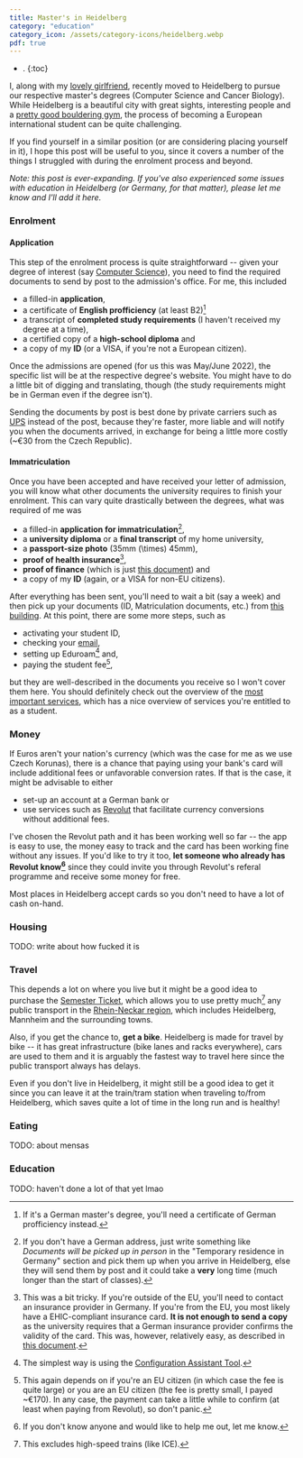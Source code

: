 ```yaml
---
title: Master's in Heidelberg
category: "education"
category_icon: /assets/category-icons/heidelberg.webp
pdf: true
---
```


- .
{:toc}

I, along with my <a class='secret' href='/assets/kacka.webp'>lovely girlfriend</a>, recently moved to Heidelberg to pursue our respective master's degrees (Computer Science and Cancer Biology).
While Heidelberg is a beautiful city with great sights, interesting people and a [pretty good bouldering gym](https://www.boulderhaus.net/), the process of becoming a European international student can be quite challenging.

If you find yourself in a similar position (or are considering placing yourself in it), I hope this post will be useful to you, since it covers a number of the things I struggled with during the enrolment process and beyond.

_Note: this post is ever-expanding. If you've also experienced some issues with education in Heidelberg (or Germany, for that matter), please let me know and I'll add it here._

### Enrolment

#### Application

This step of the enrolment process is quite straightforward -- given your degree of interest (say [Computer Science](https://www.uni-heidelberg.de/en/study/all-subjects/applied-computer-science/data-and-computer-science-master)), you need to find the required documents to send by post to the admission's office.
For me, this included
- a filled-in **application**,
- a certificate of **English profficiency** (at least B2)[^german]
- a transcript of **completed study requirements** (I haven't received my degree at a time),
- a certified copy of a **high-school diploma** and
- a copy of my **ID** (or a VISA, if you're not a European citizen).

[^german]: If it's a German master's degree, you'll need a certificate of German profficiency instead.

Once the admissions are opened (for us this was May/June 2022), the specific list will be at the respective degree's website.
You might have to do a little bit of digging and translating, though (the study requirements might be in German even if the degree isn't).

Sending the documents by post is best done by private carriers such as [UPS](https://www.ups.com/us/en/global.page) instead of the post, because they're faster, more liable and will notify you when the documents arrived, in exchange for being a little more costly (~€30 from the Czech Republic).

#### Immatriculation

Once you have been accepted and have received your letter of admission, you will know what other documents the university requires to finish your enrolment.
This can vary quite drastically between the degrees, what was required of me was
- a filled-in **application for immatriculation**[^address],
- a **university diploma** or a **final transcript** of my home university,
- a **passport-size photo** (35mm \(\times\) 45mm),
- **proof of health insurance**[^insurance],
- **proof of finance** (which is just [this document](/assets/masters-in-heidelberg/proof-of-finance.pdf)) and
- a copy of my **ID** (again, or a VISA for non-EU citizens).

[^address]: If you don't have a German address, just write something like _Documents will be picked up in person_ in the "Temporary residence in Germany" section and pick them up when you arrive in Heidelberg, else they will send them by post and it could take a **very** long time (much longer than the start of classes).

[^insurance]: This was a bit tricky. If you're outside of the EU, you'll need to contact an insurance provider in Germany. If you're from the EU, you most likely have a EHIC-compliant insurance card. **It is not enough to send a copy** as the university requires that a German insurance provider confirms the validity of the card. This was, however, relatively easy, as described in [this document](/assets/masters-in-heidelberg/insurance.pdf).

After everything has been sent, you'll need to wait a bit (say a week) and then pick up your documents (ID, Matriculation documents, etc.) from [this building](https://goo.gl/maps/LtnHGVDei4EtHR719).
At this point, there are some more steps, such as
- activating your student ID,
- checking your [email](https://sogo02.urz.uni-heidelberg.de/SOGo/),
- setting up Eduroam[^eduroam] and,
- paying the student fee[^fee],

[^eduroam]: The simplest way is using the [Configuration Assistant Tool](https://cat.eduroam.org).

but they are well-described in the documents you receive so I won't cover them here.
You should definitely check out the overview of the [most important services](https://urz.uni-heidelberg.de/en/newhere), which has a nice overview of services you're entitled to as a student.

[^fee]: This again depends on if you're an EU citizen (in which case the fee is quite large) or you are an EU citizen (the fee is pretty small, I payed ~€170). In any case, the payment can take a little while to confirm (at least when paying from Revolut), so don't panic.

### Money
If Euros aren't your nation's currency (which was the case for me as we use Czech Korunas), there is a chance that paying using your bank's card will include additional fees or unfavorable conversion rates.
If that is the case, it might be advisable to either
- set-up an account at a German bank or
- use services such as [Revolut](https://www.revolut.com/) that facilitate currency conversions without additional fees.

I've chosen the Revolut path and it has been working well so far -- the app is easy to use, the money easy to track and the card has been working fine without any issues.
If you'd like to try it too, **let someone who already has Revolut know[^noone]** since they could invite you through Revolut's referal programme and receive some money for free.

[^noone]: If you don't know anyone and would like to help me out, let me know.


Most places in Heidelberg accept cards so you don't need to have a lot of cash on-hand.

### Housing
TODO: write about how fucked it is

### Travel
This depends a lot on where you live but it might be a good idea to purchase the [Semester Ticket](https://www.uni-heidelberg.de/en/study/management-of-studies/tuition-fees/semester-ticket-for-public-transportation), which allows you to use pretty much[^noice] any public transport in the [Rhein-Neckar region](/assets/masters-in-heidelberg/rhein-neckar-region.webp), which includes Heidelberg, Mannheim and the surrounding towns.

[^noice]: This excludes high-speed trains (like ICE).

Also, if you get the chance to, **get a bike**.
Heidelberg is made for travel by bike -- it has great infrastructure (bike lanes and racks everywhere), cars are used to them and it is arguably the fastest way to travel here since the public transport always has delays.

Even if you don't live in Heidelberg, it might still be a good idea to get it since you can leave it at the train/tram station when traveling to/from Heidelberg, which saves quite a lot of time in the long run and is healthy!

### Eating

TODO: about mensas


### Education

TODO: haven't done a lot of that yet lmao
